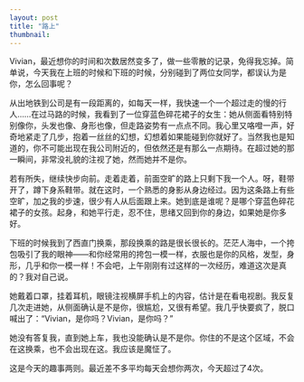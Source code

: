 ```yaml
---
layout: post
title: "路上"
thumbnail: 
---
```


Vivian，最近想你的时间和次数居然变多了，做一些零散的记录，免得我忘掉。简单说，今天我在上班的时候和下班的时候，分别碰到了两位女同学，都误认为是你，怎么回事呢？

从出地铁到公司是有一段距离的，如每天一样，我快速一个一个超过走的慢的行人……在过马路的时候，我看到了一位穿蓝色碎花裙子的女生：她从侧面看特别特别像你，头发也像、身形也像，但走路姿势有一点点不同。我心里又咯噔一声，好奇地紧走了几步，抱着一丝丝的幻想，幻想着如果能碰到你就好了。当然我也是知道的，你不可能出现在我公司附近的，但依然还是有那么一点期待。在超过她的那一瞬间，非常没礼貌的注视了她，然而她并不是你。

若有所失，继续快步向前。走着走着，前面空旷的路上只剩下我一个人。呀，鞋带开了，蹲下身系鞋带。就在这时，一个熟悉的身影从身边经过。因为这条路上有些空旷，加之我的步速，很少有人从后面跟上来。她到底是谁呢？是哪个穿蓝色碎花裙子的女孩。起身，和她平行走，忍不住，思绪又回到你的身边，如果她是你多好。

下班的时候我到了西直门换乘，那段换乘的路是很长很长的。茫茫人海中，一个挎包吸引了我的眼神——和你经常用的挎包一模一样，衣服也是你的风格，发型，身形，几乎和你一模一样！不会吧，上午刚刚有过这样的一次经历，难道这次是真的？我对自己说。

她戴着口罩，挂着耳机，眼镜注视横屏手机上的内容，估计是在看电视剧。我反复几次走进她，从侧面确认是不是你，很尴尬，又很有希望。我几乎快要疯了，脱口喊出了：“Vivian，是你吗？Vivian，是你吗？”

她没有答复我，直到她上车，我也没能确认是不是你。你住的不是这个区域，不会在这换乘，也不会出现在这。我应该是魔怔了。

这是今天的趣事两则。最近差不多平均每天会想你两次，今天超过了4次。
